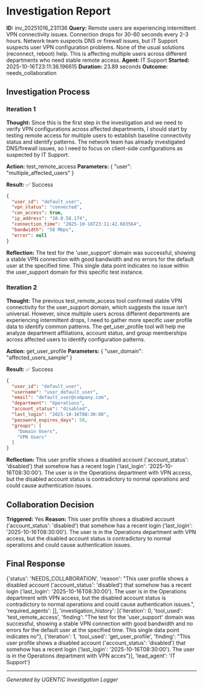 # Investigation Report

**ID:** inv_20251016_231136
**Query:** Remote users are experiencing intermittent VPN connectivity issues. Connection drops for 30-60 seconds every 2-3 hours. Network team suspects DNS or firewall issues, but IT Support suspects user VPN configuration problems. None of the usual solutions (reconnect, reboot) help. This is affecting multiple users across different departments who need stable remote access.
**Agent:** IT Support
**Started:** 2025-10-16T23:11:36.196615
**Duration:** 23.89 seconds
**Outcome:** needs_collaboration

## Investigation Process

### Iteration 1

**Thought:** Since this is the first step in the investigation and we need to verify VPN configurations across affected departments, I should start by testing remote access for multiple users to establish baseline connectivity status and identify patterns. The network team has already investigated DNS/firewall issues, so I need to focus on client-side configurations as suspected by IT Support.

**Action:** test_remote_access
**Parameters:** {
  "user": "multiple_affected_users"
}

**Result:** ✅ Success
```json
{
  "user_id": "default_user",
  "vpn_status": "connected",
  "can_access": true,
  "ip_address": "10.0.58.174",
  "connection_time": "2025-10-16T23:11:42.683564",
  "bandwidth": "58 Mbps",
  "error": null
}
```

**Reflection:** The test for the 'user_support' domain was successful, showing a stable VPN connection with good bandwidth and no errors for the default user at the specified time. This single data point indicates no issue within the user_support domain for this specific test instance.

### Iteration 2

**Thought:** The previous test_remote_access tool confirmed stable VPN connectivity for the user_support domain, which suggests the issue isn't universal. However, since multiple users across different departments are experiencing intermittent drops, I need to gather more specific user profile data to identify common patterns. The get_user_profile tool will help me analyze department affiliations, account status, and group memberships across affected users to identify configuration patterns.

**Action:** get_user_profile
**Parameters:** {
  "user_domain": "affected_users_sample"
}

**Result:** ✅ Success
```json
{
  "user_id": "default_user",
  "username": "user_default_user",
  "email": "default_user@company.com",
  "department": "Operations",
  "account_status": "disabled",
  "last_login": "2025-10-16T08:30:00",
  "password_expires_days": 58,
  "groups": [
    "Domain Users",
    "VPN Users"
  ]
}
```

**Reflection:** This user profile shows a disabled account ('account_status': 'disabled') that somehow has a recent login ('last_login': '2025-10-16T08:30:00'). The user is in the Operations department with VPN access, but the disabled account status is contradictory to normal operations and could cause authentication issues.

## Collaboration Decision

**Triggered:** Yes
**Reason:** This user profile shows a disabled account ('account_status': 'disabled') that somehow has a recent login ('last_login': '2025-10-16T08:30:00'). The user is in the Operations department with VPN access, but the disabled account status is contradictory to normal operations and could cause authentication issues.

## Final Response

{'status': 'NEEDS_COLLABORATION', 'reason': "This user profile shows a disabled account ('account_status': 'disabled') that somehow has a recent login ('last_login': '2025-10-16T08:30:00'). The user is in the Operations department with VPN access, but the disabled account status is contradictory to normal operations and could cause authentication issues.", 'required_agents': [], 'investigation_history': [{'iteration': 0, 'tool_used': 'test_remote_access', 'finding': "The test for the 'user_support' domain was successful, showing a stable VPN connection with good bandwidth and no errors for the default user at the specified time. This single data point indicates no"}, {'iteration': 1, 'tool_used': 'get_user_profile', 'finding': "This user profile shows a disabled account ('account_status': 'disabled') that somehow has a recent login ('last_login': '2025-10-16T08:30:00'). The user is in the Operations department with VPN acces"}], 'lead_agent': 'IT Support'}

---
*Generated by UGENTIC Investigation Logger*

